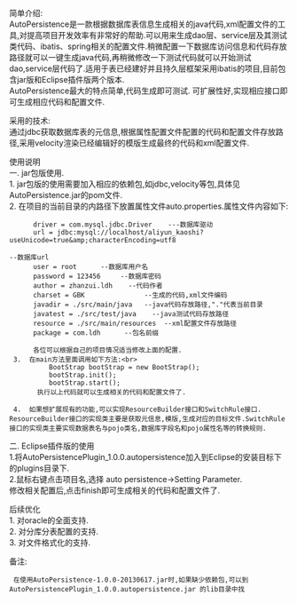  简单介绍:<br>
     AutoPersistence是一款根据数据库表信息生成相关的java代码,xml配置文件的工具,对提高项目开发效率有非常好的帮助.可以用来生成dao层、service层及其测试类代码、ibatis、spring相关的配置文件.稍微配置一下数据库访问信息和代码存放路径就可以一键生成java代码,再稍微修改一下测试代码就可以开始测试dao,service层代码了.适用于表已经建好并且持久层框架采用ibatis的项目,目前包含jar版和Eclipse插件版两个版本.<br>
     AutoPersistence最大的特点简单,代码生成即可测试. 可扩展性好,实现相应接口即可生成相应代码和配置文件.


采用的技术:<br>
    通过jdbc获取数据库表的元信息,根据属性配置文件配置的代码和配置文件存放路径,采用velocity渲染已经编辑好的模版生成最终的代码和xml配置文件.

 
使用说明<br>
    一. jar包版使用.<br>
     1.   jar包版的使用需要加入相应的依赖包,如jdbc,velocity等包,具体见AutoPersistence.jar的pom文件.<br>
     2.   在项目的当前目录的内路径下放置属性文件auto.properties.属性文件内容如下:<br>
         

          driver = com.mysql.jdbc.Driver    ---数据库驱动
          url = jdbc:mysql://localhost/aliyun_kaoshi?useUnicode=true&amp;characterEncoding=utf8 
                                                                                           --数据库url
          user = root      --数据库用户名
          password = 123456     --数据库密码
          author = zhanzui.ldh    --代码作者
          charset = GBK               --生成的代码,xml文件编码
          javadir = ./src/main/java   --java代码存放路径,"."代表当前目录       
          javatest = ./src/test/java    --java测试代码存放路径
          resource = ./src/main/resources  --xml配置文件存放路径
          package = com.ldh      --包名前缀

          各位可以根据自己的项目情况适当修改上面的配置.
     3.  在main方法里面调用如下方法:<br>
              BootStrap bootStrap = new BootStrap();
              bootStrap.init();
              bootStrap.start();
           执行以上代码就可以生成相关的代码和配置文件了.

     4.  如果想扩展现有的功能,可以实现ResourceBuilder接口和SwitchRule接口. ResourceBuilder接口的实现类主要是获取元信息,模版,生成对应的目标文件.SwitchRule接口的实现类主要实现数据表名与pojo类名,数据库字段名和pojo属性名等的转换规则.


   二. Eclipse插件版的使用<br>
      1.将AutoPersistencePlugin_1.0.0.autopersistence加入到Eclipse的安装目标下的plugins目录下.<br>
      2.鼠标右键点击项目名,选择 auto persistence->Setting Parameter.<br>
      修改相关配置后,点击finish即可生成相关的代码和配置文件了.<br>


后续优化<br>
     1.  对oracle的全面支持.<br>
     2. 对分库分表配置的支持.<br>
     3. 对文件格式化的支持.<br>
 
 备注:    

     在使用AutoPersistence-1.0.0-20130617.jar时,如果缺少依赖包,可以到AutoPersistencePlugin_1.0.0.autopersistence.jar 的lib目录中找
